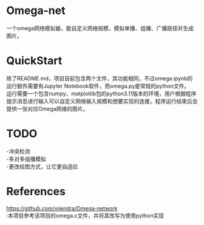 # Omega-net
一个omega网络模拟器，能自定义网络规模，模拟单播、组播、广播路径并生成图片。

# QuickStart
除了README.md，项目目前包含两个文件，其功能相同，不过omega.ipynb的运行额外需要有Jupyter Notebook软件，而omega.py是常规的python文件。<br>
运行需要一个包含numpy、matplotlib包的python3.11版本的环境，用户根据程序提示消息进行输入可以自定义网络输入规模和想要实现的连接，程序运行结束后会提供一张对应Omega网络的图片。<br>

# TODO
-冲突检测<br>
-多对多组播模拟<br>
-更改绘图方式，让它更自适应<br>

# References
https://github.com/vijendra/Omega-network<br>:本项目参考该项目的omega.c文件，并将其改写为使用python实现
